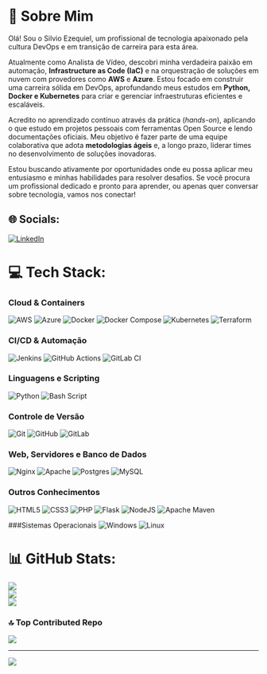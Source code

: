 # 💫 Sobre Mim

Olá! Sou o Silvio Ezequiel, um profissional de tecnologia apaixonado pela cultura DevOps e em transição de carreira para esta área.

Atualmente como Analista de Vídeo, descobri minha verdadeira paixão em automação, **Infrastructure as Code (IaC)** e na orquestração de soluções em nuvem com provedores como **AWS** e **Azure**. Estou focado em construir uma carreira sólida em DevOps, aprofundando meus estudos em **Python, Docker e Kubernetes** para criar e gerenciar infraestruturas eficientes e escaláveis.

Acredito no aprendizado contínuo através da prática (*hands-on*), aplicando o que estudo em projetos pessoais com ferramentas Open Source e lendo documentações oficiais. Meu objetivo é fazer parte de uma equipe colaborativa que adota **metodologias ágeis** e, a longo prazo, liderar times no desenvolvimento de soluções inovadoras.

Estou buscando ativamente por oportunidades onde eu possa aplicar meu entusiasmo e minhas habilidades para resolver desafios. Se você procura um profissional dedicado e pronto para aprender, ou apenas quer conversar sobre tecnologia, vamos nos conectar!

## 🌐 Socials:
[![LinkedIn](https://img.shields.io/badge/LinkedIn-%230077B5.svg?logo=linkedin&logoColor=white)](https://www.linkedin.com/in/silvio-ezequiel-938543246/)

# 💻 Tech Stack:

### Cloud & Containers
![AWS](https://img.shields.io/badge/AWS-%23FF9900.svg?style=for-the-badge&logo=amazon-aws&logoColor=white) 
![Azure](https://img.shields.io/badge/azure-%230072C6.svg?style=for-the-badge&logo=microsoftazure&logoColor=white) 
![Docker](https://img.shields.io/badge/Docker-1D63ED?style=for-the-badge&logo=docker&logoColor=white)
![Docker Compose](https://img.shields.io/badge/docker--compose-%232496ED.svg?style=for-the-badge&logo=docker&logoColor=white)
![Kubernetes](https://img.shields.io/badge/Kubernetes-326CE5?style=for-the-badge&logo=kubernetes&logoColor=white)
![Terraform](https://img.shields.io/badge/terraform-%235835CC.svg?style=for-the-badge&logo=terraform&logoColor=white)

### CI/CD & Automação
![Jenkins](https://img.shields.io/badge/jenkins-%232C5263.svg?style=for-the-badge&logo=jenkins&logoColor=white)
![GitHub Actions](https://img.shields.io/badge/github%20actions-%232671E5.svg?style=for-the-badge&logo=githubactions&logoColor=white)
![GitLab CI](https://img.shields.io/badge/gitlab%20CI-%23181717.svg?style=for-the-badge&logo=gitlab&logoColor=white)

### Linguagens e Scripting
![Python](https://img.shields.io/badge/python-3670A0?style=for-the-badge&logo=python&logoColor=ffdd54)
![Bash Script](https://img.shields.io/badge/bash_script-%23121011.svg?style=for-the-badge&logo=gnu-bash&logoColor=white)

### Controle de Versão
![Git](https://img.shields.io/badge/git-%23F05033.svg?style=for-the-badge&logo=git&logoColor=white)
![GitHub](https://img.shields.io/badge/github-%23121011.svg?style=for-the-badge&logo=github&logoColor=white)
![GitLab](https://img.shields.io/badge/gitlab-%23181717.svg?style=for-the-badge&logo=gitlab&logoColor=white)

### Web, Servidores e Banco de Dados
![Nginx](https://img.shields.io/badge/nginx-%23009639.svg?style=for-the-badge&logo=nginx&logoColor=white)
![Apache](https://img.shields.io/badge/apache-%23D42029.svg?style=for-the-badge&logo=apache&logoColor=white)
![Postgres](https://img.shields.io/badge/postgres-%23316192.svg?style=for-the-badge&logo=postgresql&logoColor=white)
![MySQL](https://img.shields.io/badge/mysql-4479A1.svg?style=for-the-badge&logo=mysql&logoColor=white)

### Outros Conhecimentos
![HTML5](https://img.shields.io/badge/html5-%23E34F26.svg?style=for-the-badge&logo=html5&logoColor=white)
![CSS3](https://img.shields.io/badge/css3-%231572B6.svg?style=for-the-badge&logo=css3&logoColor=white)
![PHP](https://img.shields.io/badge/php-%23777BB4.svg?style=for-the-badge&logo=php&logoColor=white)
![Flask](https://img.shields.io/badge/flask-%23000.svg?style=for-the-badge&logo=flask&logoColor=white)
![NodeJS](https://img.shields.io/badge/node.js-6DA55F?style=for-the-badge&logo=node.js&logoColor=white)
![Apache Maven](https://img.shields.io/badge/Apache%20Maven-C71A36?style=for-the-badge&logo=Apache%20Maven&logoColor=white)

###Sistemas Operacionais
![Windows](https://img.shields.io/badge/Windows-0078D6?style=for-the-badge&logo=windows&logoColor=white)
![Linux](https://img.shields.io/badge/Linux-FCC624?style=for-the-badge&logo=linux&logoColor=black)

# 📊 GitHub Stats:
![](https://github-readme-stats.vercel.app/api?username=silviojpa&theme=shadow_blue&hide_border=false&include_all_commits=true&count_private=false)<br/>
![](https://github-readme-streak-stats.herokuapp.com/?user=silviojpa&theme=shadow_blue&hide_border=false)<br/>
![](https://github-readme-stats.vercel.app/api/top-langs/?username=silviojpa&theme=shadow_blue&hide_border=false&include_all_commits=true&count_private=false&layout=compact)

### 🔝 Top Contributed Repo
![](https://github-contributor-stats.vercel.app/api?username=silviojpa&limit=5&theme=dark&combine_all_yearly_contributions=true)

---
[![](https://visitcount.itsvg.in/api?id=silviojpa&icon=0&color=0)](https://visitcount.itsvg.in)
